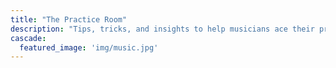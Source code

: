 ```yaml
---
title: "The Practice Room"
description: "Tips, tricks, and insights to help musicians ace their practice sessions."
cascade:
  featured_image: 'img/music.jpg'
---
```

